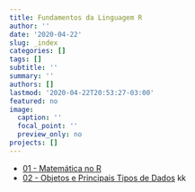```yaml
---
title: Fundamentos da Linguagem R
author: ''
date: '2020-04-22'
slug: _index
categories: []
tags: []
subtitle: ''
summary: ''
authors: []
lastmod: '2020-04-22T20:53:27-03:00'
featured: no
image:
  caption: ''
  focal_point: ''
  preview_only: no
projects: []
---
```


* [01 - Matemática no R](/home/classes/r-fundamentals/01-math.html)
* [02 - Objetos e Principais Tipos de Dados](/home/classes/r-fundamentals/01-math.html)
kk